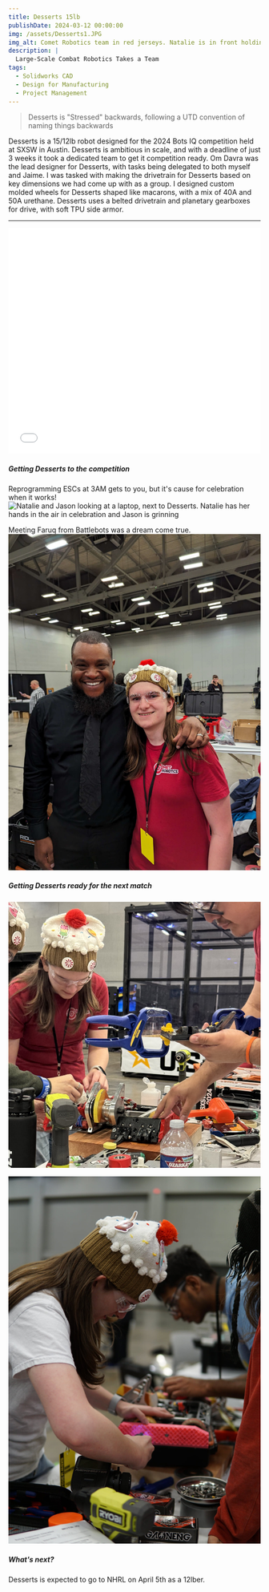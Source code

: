 ```yaml
---
title: Desserts 15lb
publishDate: 2024-03-12 00:00:00
img: /assets/Desserts1.JPG
img_alt: Comet Robotics team in red jerseys. Natalie is in front holding Desserts, the 15lb combat robot.
description: |
  Large-Scale Combat Robotics Takes a Team
tags:
  - Solidworks CAD
  - Design for Manufacturing
  - Project Management
---
```


> Desserts is "Stressed" backwards, following a UTD convention of naming things backwards

Desserts is a 15/12lb robot designed for the 2024 Bots IQ competition held at SXSW in Austin. Desserts is ambitious in scale, and with a deadline of just 3 weeks it took a dedicated team to get it competition ready. Om Davra was the lead designer for Desserts, with tasks being delegated to both myself and Jaime. I was tasked with making the drivetrain for Desserts based on key dimensions we had come up with as a group. I designed custom molded wheels for Desserts shaped like macarons, with a mix of 40A and 50A urethane. Desserts uses a belted drivetrain and planetary gearboxes for drive, with soft TPU side armor. 

---

  <div class="stack gap-10 content">
    <div class="content">
      <iframe 
        src="/assets/Desserts%20Render/Data/index.html"
        width="100%"
        height="450px"
        style="border: none;" 
        allowfullscreen="true"
        background-color="#3c3c3d"
        >
      </iframe>
    </div>
  </div>

##### Getting Desserts to the competition
Reprogramming ESCs at 3AM gets to you, but it's cause for celebration when it works!
![Natalie and Jason looking at a laptop, next to Desserts. Natalie has her hands in the air in celebration and Jason is grinning](Desserts2.png)

Meeting Faruq from Battlebots was a dream come true.
![Faruq grinning in a black button up shirt and tie, with an arm over Natalie who is wearing a red shirt with the Comet Robotics logo, a cupcake beanie and safety glasses](faruq.jpeg)

##### Getting Desserts ready for the next match
![Natalie Working on Desserts in a red shirt and beanie hat](Desserts3.jpg)

![Natalie working on Desserts in a whiet shirt, she is screwing the side armor on with an electric screwdriver](desserts4.jpg)

##### What's next?
Desserts is expected to go to NHRL on April 5th as a 12lber.